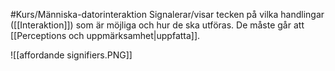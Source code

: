 #Kurs/Människa-datorinteraktion 
Signalerar/visar tecken på vilka handlingar ([[Interaktion]]) som är möjliga och hur de ska utföras. De måste går att [[Perceptions och uppmärksamhet|uppfatta]].

![[affordande signifiers.PNG]]
